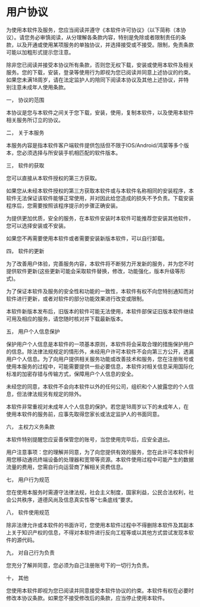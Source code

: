 # 用户协议

为使用本软件及服务，您应当阅读并遵守《本软件许可协议》（以下简称（本协议）。请您务必审慎阅读，从分理解各条款内容，特别是免除或者限制责任的条款，以及开通或使用某项服务的单独协议，并选择接受或不接受。限制，免责条款可能以加粗形式提示您注意。

除非您已阅读并接受本协议所有条款，否则您无权下载，安装或使用本软件及相关服务。您的下载，安装，登录等使用行为即视为您已阅读并同意上述协议的约束。 如果您未满18周岁，请在法定监护人的陪同下阅读本协议及其他上述协议，并特别注意未成年人使用条款。

一， 协议的范围

本协议是您与本软件之间关于您下载，安装，使用，复制本软件，以及使用本软件相关服务所订立的协议。

二， 关于本服务

本服务内容是指本软件客户端软件提供包括但不限于IOS/Android/鸿蒙等多个版本，您必须选择与所安装手机相匹配的软件版本。

三， 软件的获取

您可以直接从本软件授权的第三方获取。

如果您从未经本软件授权的第三方获取本软件或与本软件名称相同的安装程序，本软件无法保证该软件能够正常使用，并对因此给您造成的损失不予负责。下载安装程序后，您需要按照该程序提示的步骤正确安装。

为提供更加优质，安全的服务，在本软件安装时本软件可能推荐您安装其他软件，您可以选择安装或不安装。

如果您不再需要使用本软件或者需要安装新版本软件，可以自行卸载。

四， 软件的更新

为了改善用户体验，完善服务内容，本软件将不断努力开发新的服务，并为您不时提供软件更新(这些更新可能会采取软件替换，修改，功能强化，版本升级等形式)。

为了保证本软件及服务的安全性和功能的一致性，本软件有权不向您特别通知而对软件进行更新，或者对软件的部分功能效果进行改变或限制。

本软件新版本发布后，旧版本的软件可能无法使用，本软件部保证旧版本软件继续可用及相应的服务，请您随时核对并下载最新版本。

五， 用户个人信息保护

保护用户个人信息是本软件的一项基本原则，本软件将会采取合理的措施保护用户的信息。除法律法规规定的情形外，未经用户许可本软件不会向第三方公开，透漏用户个人信息。为了向用户提供相关服务功能或改善技术和服务，您在注册账号或使用本服务的过程中，可能需要提供一些必要信息，本软件对相关信息采用国际化标准的加密存错与传输方式，保障用户个人信息的安全。

未经您的同意，本软件不会向本软件以外的任何公司，组织和个人披露您的个人信息，但法律法规另有规定的除外。

本软件非常重视对未成年人个人信息的保护。若您是18周岁以下的未成年人，在使用本软件的服务前，应事先取得您家长或法定监护人的书面同意。

六， 主权力义务条款

本软件特别提醒您应妥善保管您的账号，当您使用完毕后，应安全退出。

用户注意事项：您的理解并同意，为了向您提供有效的服务，您在此许可本软件利用您移动通讯终端设备的处理器和宽带等资源。本软件使用过程中可能产生的数据流量的费用，您需自行向运营商了解相关资费信息。

七， 用户行为规范

您在使用本服务时需遵守法律法规，社会主义制度，国家利益，公民合法权利，社会公共秩序，道德风尚及信息真实性等“七条底线“要求。

八， 软件使用规范

除非法律允许或本软件的书面许可，您使用本软件过程中不得删除本软件及其副本上关于知识产权的信息，不得对本软件进行反向工程等或以其他方式尝试发现本软件的源代码。

九， 对自己行为负责

您充分了解并同意，您必须为自己注册账号下的一切行为负责。

十， 其他

您使用本软件即视为您已阅读并同意接受本软件协议的约束。本软件有权在必要时修改本协议条款。如果您不接受修改后的条款，应当停止使用本软件。
